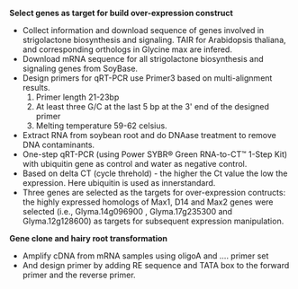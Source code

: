 **Select genes as target for build over-expression construct**

* Collect information and download sequence of genes involved in strigolactone biosynthesis and signaling. TAIR for Arabidopsis thaliana, and corresponding orthologs in Glycine max are infered.
* Download mRNA sequence for all strigolactone biosynthesis and signaling genes from SoyBase.
* Design primers for qRT-PCR use Primer3 based on multi-alignment results.
  1. Primer length 21-23bp
  2. At least three G/C at the last 5 bp at the 3' end of the designed primer
  3. Melting temperature 59-62 celsius.
* Extract RNA from soybean root and do DNAase treatment to remove DNA contaminants.
* One-step qRT-PCR (using Power SYBR® Green RNA-to-CT™ 1-Step Kit) with ubiquitin gene as control and water as negative control.
* Based on delta CT (cycle threhold) - the higher the Ct value the low the expression. Here ubiquitin is used as innerstandard.
* Three genes are selected as the targets for over-expression contructs: the highly expressed homologs of Max1, D14 and Max2 genes were selected (i.e., Glyma.14g096900 , Glyma.17g235300 and Glyma.12g128600) as targets for subsequent expression manipulation.

**Gene clone and hairy root transformation**

* Amplify cDNA from mRNA samples using oligoA and .... primer set
* And design primer by adding RE sequence and TATA box to the forward primer and the reverse primer.





